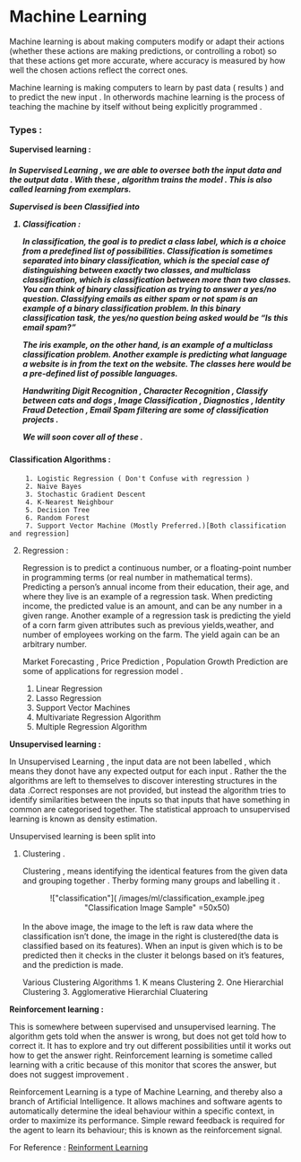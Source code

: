 # Machine Learning 

Machine learning is about making computers modify or adapt their actions (whether these actions are making predictions, or controlling a robot) so that these actions get more accurate, where accuracy is measured by how well the chosen actions reflect the correct ones.

Machine learning is making computers to learn by past data ( results ) and to predict the new input . In otherwords machine learning is the process of teaching the machine by itself without being explicitly programmed . 

### Types : 

<b> Supervised learning : </b>
	<h5>
	In Supervised Learning , we are able to oversee both the input data and the output data . With these , algorithm trains the model . This is also called learning from exemplars.

Supervised is been Classified into 
1. Classification :
	<p> 
		In classification, the goal is to predict a class label, which is a choice from a predefined list of possibilities. Classification is sometimes separated into binary classification, which is the special case of distinguishing between exactly two classes, and multiclass classification, which is classification between more than two classes. You can think of
		binary classification as trying to answer a yes/no question. Classifying emails as either spam or not spam is an example of a binary classification problem. In this binary classification task, the yes/no question being asked would be “Is this email spam?”

	The iris example, on the other hand, is an example of a multiclass classification problem. Another example is predicting what language a website is in from the text on the website. The classes here would be a pre-defined list of possible languages.
	</p>

	Handwriting Digit Recognition , Character Recognition , Classify between cats and dogs , Image Classification , Diagnostics , Identity Fraud Detection , Email Spam filtering are some of classification projects . 

	We will soon cover all of these . 

#### Classification Algorithms : 
		1. Logistic Regression ( Don't Confuse with regression )
		2. Naive Bayes 
		3. Stochastic Gradient Descent 
		4. K-Nearest Neighbour
		5. Decision Tree 
		6. Random Forest 
		7. Support Vector Machine (Mostly Preferred.)[Both classification and regression]

2. Regression : 

	<p>
	Regression is to predict a continuous number, or a floating-point number in programming terms (or real number in mathematical terms). Predicting a person’s annual income from their education, their age, and where they live is an
	example of a regression task. When predicting income, the predicted value is an amount, and can be any number in a given range. Another example of a regression task is predicting the yield of a corn farm given attributes such as previous yields,weather, and number of employees working on the farm. The yield again can be an arbitrary number. 
	</p>

	Market Forecasting , Price Prediction , Population Growth Prediction are some of applications for regression model .

	1. Linear Regression 
	2. Lasso Regression 
	3. Support Vector Machines 
	4. Multivariate Regression Algorithm
	5. Multiple Regression Algorithm 


<b> Unsupervised learning :</b> 

<p>
In Unsupervised Learning , the input data are not been labelled , which means they donot have any expected output for each input . Rather the the algorithms are left to themselves to discover interesting structures in the data .Correct responses are not provided, but instead the algorithm tries to identify similarities between the inputs so that inputs  that have something in common are categorised together. The statistical approach to unsupervised learning is known as density estimation.</p>


Unsupervised learning is been split into 
<br>
1.  Clustering .
		<p> Clustering , means identifying the identical features from the given data and grouping together . 
		Therby forming many groups and labelling it . 

	<center>
	!["classification"]( /images/ml/classification_example.jpeg "Classification Image Sample" =50x50)</center>
	<br>
	In the above image, the image to the left is raw data where the classification isn’t done, the image in the right is clustered(the data is classified based on its features). When an input is given which is to be predicted then it checks in the cluster it belongs based on it’s features, and the prediction is made.

	Various Clustering Algorithms 
			1. K means Clustering 
			2. One Hierarchial Clustering 
			3. Agglomerative Hierarchial Cluatering 
</p>

<b>Reinforcement learning :</b>

<p>
This is somewhere between supervised and unsupervised learning. The algorithm gets told when the answer is wrong, but does not get told how to correct it. It has to explore and try out different possibilities until it works out how to get the answer right. Reinforcement learning is sometime called learning with a critic
because of this monitor that scores the answer, but does not suggest improvement .

Reinforcement Learning is a type of Machine Learning, and thereby also a branch of Artificial Intelligence. It allows machines and software agents to automatically determine the ideal behaviour within a specific context, in order to maximize its performance. Simple reward feedback is required for the agent to learn its behaviour; this is known as the reinforcement signal.
</p>

For Reference : [Reinforment Learning ](https://towardsdatascience.com/introduction-to-various-reinforcement-learning-algorithms-i-q-learning-sarsa-dqn-ddpg-72a5e0cb6287)

</h5>


